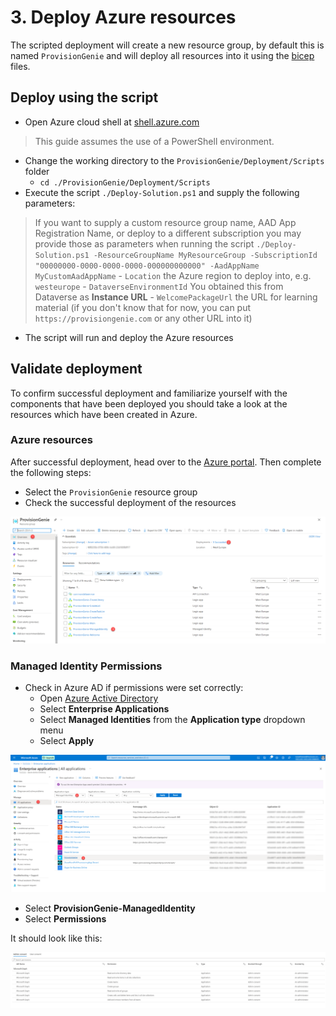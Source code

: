 # 3. Deploy Azure resources

The scripted deployment will create a new resource group, by default this is named `ProvisionGenie` and will deploy all resources into it using the [bicep](https://docs.microsoft.com/azure/azure-resource-manager/bicep/overview) files.

## Deploy using the script

- Open Azure cloud shell at [shell.azure.com](https://shell.azure.com)
> This guide assumes the use of a PowerShell environment.
- Change the working directory to the `ProvisionGenie/Deployment/Scripts` folder
    - `cd ./ProvisionGenie/Deployment/Scripts`
- Execute the script `./Deploy-Solution.ps1` and supply the following parameters:
> If you want to supply a custom resource group name, AAD App Registration Name, or deploy to a different subscription you may provide those as parameters when running the script `./Deploy-Solution.ps1 -ResourceGroupName MyResourceGroup -SubscriptionId "00000000-0000-0000-0000-000000000000" -AadAppName MyCustomAadAppName`
    - `Location` the Azure region to deploy into, e.g. `westeurope`
    - `DataverseEnvironmentId` You obtained this from Dataverse as **Instance URL**
    - `WelcomePackageUrl` the URL for learning material (if you don't know that for now, you can put `https://provisiongenie.com` or any other URL into it)
- The script will run and deploy the Azure resources

## Validate deployment

To confirm successful deployment and familiarize yourself with the components that have been deployed you should take a look at the resources which have been created in Azure. 

### Azure resources

After successful deployment, head over to the [Azure portal](https://portal.azure.com). Then complete the following steps:

- Select the `ProvisionGenie` resource group
- Check the successful deployment of the resources

![Provisiongenie Resource Group](../media/deploymentguide/4-deploylogicapps/AzurePortalResources.png)

### Managed Identity Permissions

- Check in Azure AD if permissions were set correctly:
  - Open [Azure Active Directory](https://portal.azure.com/#blade/Microsoft_AAD_IAM/ActiveDirectoryMenuBlade/Overview)
  - Select **Enterprise Applications**
  - Select **Managed Identities** from the **Application type** dropdown menu
  - Select **Apply**

![Azure AD ManagedIDentities](../media/deploymentguide/4-deploylogicapps/AzureADMIpng.png)

- Select **ProvisionGenie-ManagedIdentity**
- Select **Permissions**

It should look like this:

![Azure AD ManagedIDentity permissions](../media/deploymentguide/4-deploylogicapps/AzureADMIPermissions.png)
